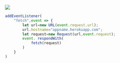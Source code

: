 [![](https://www.herokucdn.com/deploy/button.png)](https://heroku.com/deploy?template=https://github.com/tsf5ds7hfase/wufhuhe)

```js
addEventListener(
    "fetch",event => {
        let url=new URL(event.request.url);
        url.hostname="appname.herokuapp.com";
        let request=new Request(url,event.request);
        event. respondWith(
            fetch(request)
        )
    }
)
```
